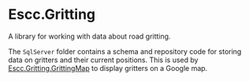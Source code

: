 # Escc.Gritting

A library for working with data about road gritting.

The `SqlServer` folder contains a schema and repository code for storing data on gritters and their current positions. This is used by [Escc.Gritting.GrittingMap](https://github.com/east-sussex-county-council/Escc.Gritting.GrittingMap) to display gritters on a Google map. 